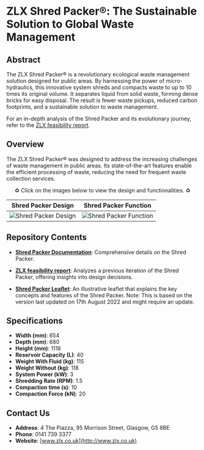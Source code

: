 # ZLX Shred Packer®: The Sustainable Solution to Global Waste Management

## Abstract

The ZLX Shred Packer® is a revolutionary ecological waste management solution designed for public areas. By harnessing the power of micro-hydraulics, this innovative system shreds and compacts waste to up to 10 times its original volume. It separates liquid from solid waste, forming dense bricks for easy disposal. The result is fewer waste pickups, reduced carbon footprints, and a sustainable solution to waste management.

For an in-depth analysis of the Shred Packer and its evolutionary journey, refer to the [ZLX feasibility report](https://github.com/YOUR_USERNAME/YOUR_REPO_NAME/blob/main/ZLX_Feasibility_Report.pdf).

## Overview

The ZLX Shred Packer® was designed to address the increasing challenges of waste management in public areas. Its state-of-the-art features enable the efficient processing of waste, reducing the need for frequent waste collection services.

<div align="center">

:recycle: Click on the images below to view the design and functionalities. :recycle:

| Shred Packer Design | Shred Packer Function |
|:-------------------:|:--------------------:|
| ![Shred Packer Design](assets/Images/Design_Thumbnail.png) | ![Shred Packer Function](assets/Images/Function_Thumbnail.png) |

</div>

## Repository Contents

- **[Shred Packer Documentation](https://github.com/YOUR_USERNAME/YOUR_REPO_NAME/blob/main/Shred_Packer_Documentation.pdf)**: Comprehensive details on the Shred Packer.
  
- **[ZLX feasibility report](https://github.com/YOUR_USERNAME/YOUR_REPO_NAME/blob/main/ZLX_Feasibility_Report.pdf)**: Analyzes a previous iteration of the Shred Packer, offering insights into design decisions.

- **[Shred Packer Leaflet](https://github.com/YOUR_USERNAME/YOUR_REPO_NAME/blob/main/Shred_Packer_Leaflet.pdf)**: An illustrative leaflet that explains the key concepts and features of the Shred Packer. Note: This is based on the version last updated on 17th August 2022 and might require an update.

## Specifications
- **Width (mm)**: 654
- **Depth (mm)**: 680
- **Height (mm)**: 1118
- **Reservoir Capacity (L)**: 40
- **Weight With Fluid (kg)**: 115
- **Weight Without (kg)**: 118
- **System Power (kW)**: 3
- **Shredding Rate (RPM)**: 1.5
- **Compaction time (s)**: 10
- **Compaction Force (kN)**: 20

## Contact Us
- **Address**: 4 The Piazza, 95 Morrison Street, Glasgow, G5 8BE
- **Phone**: 0141 739 3377
- **Website**: [www.zlx.co.uk](http://www.zlx.co.uk)

